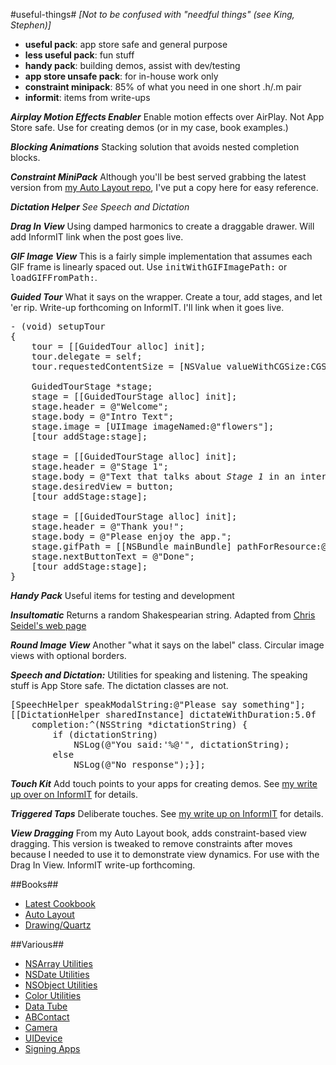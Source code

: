 #useful-things#
_[Not to be confused with "needful things" (see King, Stephen)]_

* __useful pack__: app store safe and general purpose
* __less useful pack__: fun stuff
* __handy pack__: building demos, assist with dev/testing
* __app store unsafe pack__: for in-house work only
* __constraint minipack__: 85% of what you need in one short .h/.m pair
* __informit__: items from write-ups

***Airplay Motion Effects Enabler***
Enable motion effects over AirPlay. Not App Store safe. Use for creating demos (or in my case, book examples.)

***Blocking Animations***
Stacking solution that avoids nested completion blocks.

***Constraint MiniPack***
Although you'll be best served grabbing the latest version from [my Auto Layout repo](https://github.com/erica/Auto-Layout-Demystified), I've put a copy here for easy reference.

***Dictation Helper***
_See Speech and Dictation_

***Drag In View***
Using damped harmonics to create a draggable drawer. Will add InformIT link when the post goes live.

***GIF Image View***
This is a fairly simple implementation that assumes each GIF frame is linearly spaced out. Use <tt>initWithGIFImagePath:</tt> or <tt>loadGIFFromPath:</tt>.

***Guided Tour***
What it says on the wrapper. Create a tour, add stages, and let 'er rip. Write-up forthcoming on InformIT. I'll link when it goes live.
<pre>- (void) setupTour
{
    tour = [[GuidedTour alloc] init];
    tour.delegate = self;
    tour.requestedContentSize = [NSValue valueWithCGSize:CGSizeMake(400, 400)];

    GuidedTourStage *stage;    
    stage = [[GuidedTourStage alloc] init];
    stage.header = @"Welcome";
    stage.body = @"Intro Text";
    stage.image = [UIImage imageNamed:@"flowers"];
    [tour addStage:stage];
    
    stage = [[GuidedTourStage alloc] init];
    stage.header = @"Stage 1";
    stage.body = @"Text that talks about <i>Stage 1</i> in an interesting fashion";
    stage.desiredView = button;
    [tour addStage:stage];
    
    stage = [[GuidedTourStage alloc] init];
    stage.header = @"Thank you!";
    stage.body = @"Please enjoy the app.";
    stage.gifPath = [[NSBundle mainBundle] pathForResource:@"clpURch" ofType:@"gif"];
    stage.nextButtonText = @"Done";
    [tour addStage:stage];
}</pre>

***Handy Pack***
Useful items for testing and development

***Insultomatic***
Returns a random Shakespearian string. Adapted from [Chris Seidel's web page](http://www.pangloss.com/seidel/shake_rule.html)

***Round Image View***
Another "what it says on the label" class. Circular image views with optional borders.

***Speech and Dictation:***
Utilities for speaking and listening. The speaking stuff is App Store safe. The dictation classes are not.

<pre>[SpeechHelper speakModalString:@"Please say something"];
[[DictationHelper sharedInstance] dictateWithDuration:5.0f 
    completion:^(NSString *dictationString) {
        if (dictationString)
            NSLog(@"You said:'%@'", dictationString);
        else
            NSLog(@"No response");}];
</pre>

***Touch Kit***
Add touch points to your apps for creating demos. See [my write up over on InformIT](http://www.informit.com/articles/article.aspx?p=1881388) for details.

***Triggered Taps***
Deliberate touches.  See [my write up on InformIT](http://www.informit.com/articles/article.aspx?p=2211158) for details.

***View Dragging***
From my Auto Layout book, adds constraint-based view dragging. This version is tweaked to remove constraints after moves because I needed to use it to demonstrate view dynamics. For use with the Drag In View. InformIT write-up forthcoming.

##Books##
* [Latest Cookbook](https://github.com/erica/iOS-7-Cookbook)
* [Auto Layout](https://github.com/erica/Auto-Layout-Demystified)
* [Drawing/Quartz](https://github.com/erica/iOS-Drawing)

##Various##
* [NSArray Utilities](https://github.com/erica/NSArray-Utilities)
* [NSDate Utilities](https://github.com/erica/NSDate-Extensions)
* [NSObject Utilities](https://github.com/erica/NSObject-Utility-Categories)
* [Color Utilities](https://github.com/erica/uicolor-utilities)
* [Data Tube](https://github.com/erica/DataTube)
* [ABContact](https://github.com/erica/ABContactHelper)
* [Camera](https://github.com/erica/Camera-Image-Helper)
* [UIDevice](https://github.com/erica/uidevice-extension)
* [Signing Apps](https://github.com/erica/App-Signer)

